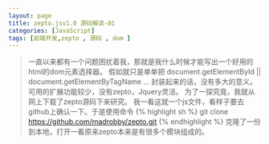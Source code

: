 ```yaml
---
layout: page
title: zepto.jsv1.0 源码解读-01
categories: [JavaScript]
tags: [前端开发,zepto , 源码 , dom ]
---
```


>一直以来都有一个问题困扰着我，那就是我什么时候才能写出一个好用的html的dom元素选择器。
>假如就只是单单把 document.getElementById || document.getElementByTagName ...
>封装起来的话，没有多大的意义。可用的扩展功能较少，没有zepto，Jquery灵活。
>为了一探究竟，我就从网上下载了zepto源码下来研究。
>我一看这就一个js文件，看样子要去github上确认一下。于是使用命令
{% highlight sh %}
 	git clone https://github.com/madrobby/zepto.git
{% endhighlight %}
>克隆了一份到本地，打开一看原来zepto本来是有很多个模块组成的。